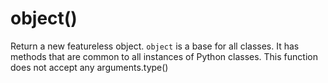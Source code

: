 # object()
Return a new featureless object. `object` is a base for all classes. It has methods that are common to all instances of Python classes. This function does not accept any arguments.type()